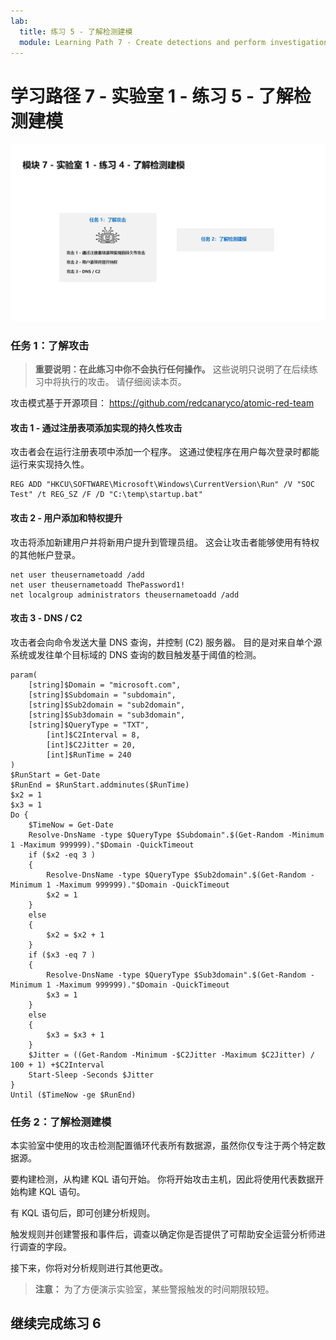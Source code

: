 ```yaml
---
lab:
  title: 练习 5 - 了解检测建模
  module: Learning Path 7 - Create detections and perform investigations using Microsoft Sentinel
---
```


# <a name="learning-path-7---lab-1---exercise-5---understand-detection-modeling"></a>学习路径 7 - 实验室 1 - 练习 5 - 了解检测建模

![实验室概述。](../Media/SC-200-Lab_Diagrams_Mod7_L1_Ex4.png)
### <a name="task-1-understand-the-attacks"></a>任务 1：了解攻击

>**重要说明：在此练习中你不会执行任何操作。**  这些说明只说明了在后续练习中将执行的攻击。 请仔细阅读本页。

攻击模式基于开源项目： https://github.com/redcanaryco/atomic-red-team


#### <a name="attack-1---persistence-with-registry-key-add"></a>攻击 1 - 通过注册表项添加实现的持久性攻击

攻击者会在运行注册表项中添加一个程序。 这通过使程序在用户每次登录时都能运行来实现持久性。

```
REG ADD "HKCU\SOFTWARE\Microsoft\Windows\CurrentVersion\Run" /V "SOC Test" /t REG_SZ /F /D "C:\temp\startup.bat"
```

#### <a name="attack-2---user-add-and-elevate-privilege"></a>攻击 2 - 用户添加和特权提升

攻击将添加新建用户并将新用户提升到管理员组。 这会让攻击者能够使用有特权的其他帐户登录。

```
net user theusernametoadd /add
net user theusernametoadd ThePassword1!
net localgroup administrators theusernametoadd /add
```

#### <a name="attack-3---dns--c2"></a>攻击 3 - DNS / C2 

攻击者会向命令发送大量 DNS 查询，并控制 (C2) 服务器。 目的是对来自单个源系统或发往单个目标域的 DNS 查询的数目触发基于阈值的检测。

```
param(
    [string]$Domain = "microsoft.com",
    [string]$Subdomain = "subdomain",
    [string]$Sub2domain = "sub2domain",
    [string]$Sub3domain = "sub3domain",
    [string]$QueryType = "TXT",
        [int]$C2Interval = 8,
        [int]$C2Jitter = 20,
        [int]$RunTime = 240
)
$RunStart = Get-Date
$RunEnd = $RunStart.addminutes($RunTime)
$x2 = 1
$x3 = 1 
Do {
    $TimeNow = Get-Date
    Resolve-DnsName -type $QueryType $Subdomain".$(Get-Random -Minimum 1 -Maximum 999999)."$Domain -QuickTimeout
    if ($x2 -eq 3 )
    {
        Resolve-DnsName -type $QueryType $Sub2domain".$(Get-Random -Minimum 1 -Maximum 999999)."$Domain -QuickTimeout
        $x2 = 1
    }
    else
    {
        $x2 = $x2 + 1
    }
    if ($x3 -eq 7 )
    {
        Resolve-DnsName -type $QueryType $Sub3domain".$(Get-Random -Minimum 1 -Maximum 999999)."$Domain -QuickTimeout
        $x3 = 1
    }
    else
    {
        $x3 = $x3 + 1
    }
    $Jitter = ((Get-Random -Minimum -$C2Jitter -Maximum $C2Jitter) / 100 + 1) +$C2Interval
    Start-Sleep -Seconds $Jitter
}
Until ($TimeNow -ge $RunEnd)
```


### <a name="task-2-understand-detection-modeling"></a>任务 2：了解检测建模

本实验室中使用的攻击检测配置循环代表所有数据源，虽然你仅专注于两个特定数据源。

要构建检测，从构建 KQL 语句开始。 你将开始攻击主机，因此将使用代表数据开始构建 KQL 语句。


有 KQL 语句后，即可创建分析规则。

触发规则并创建警报和事件后，调查以确定你是否提供了可帮助安全运营分析师进行调查的字段。

接下来，你将对分析规则进行其他更改。

>**注意：** 为了方便演示实验室，某些警报触发的时间期限较短。

## <a name="proceed-to-exercise-6"></a>继续完成练习 6
